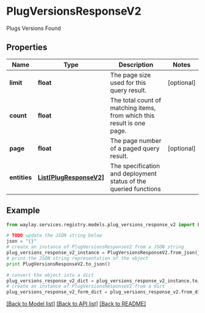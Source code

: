 # PlugVersionsResponseV2

Plugs Versions Found

## Properties

Name | Type | Description | Notes
------------ | ------------- | ------------- | -------------
**limit** | **float** | The page size used for this query result. | [optional] 
**count** | **float** | The total count of matching items, from which this result is one page. | 
**page** | **float** | The page number of a paged query result. | [optional] 
**entities** | [**List[PlugResponseV2]**](PlugResponseV2.md) | The specification and deployment status of the queried functions | 

## Example

```python
from waylay.services.registry.models.plug_versions_response_v2 import PlugVersionsResponseV2

# TODO update the JSON string below
json = "{}"
# create an instance of PlugVersionsResponseV2 from a JSON string
plug_versions_response_v2_instance = PlugVersionsResponseV2.from_json(json)
# print the JSON string representation of the object
print PlugVersionsResponseV2.to_json()

# convert the object into a dict
plug_versions_response_v2_dict = plug_versions_response_v2_instance.to_dict()
# create an instance of PlugVersionsResponseV2 from a dict
plug_versions_response_v2_form_dict = plug_versions_response_v2.from_dict(plug_versions_response_v2_dict)
```
[[Back to Model list]](../README.md#documentation-for-models) [[Back to API list]](../README.md#documentation-for-api-endpoints) [[Back to README]](../README.md)


